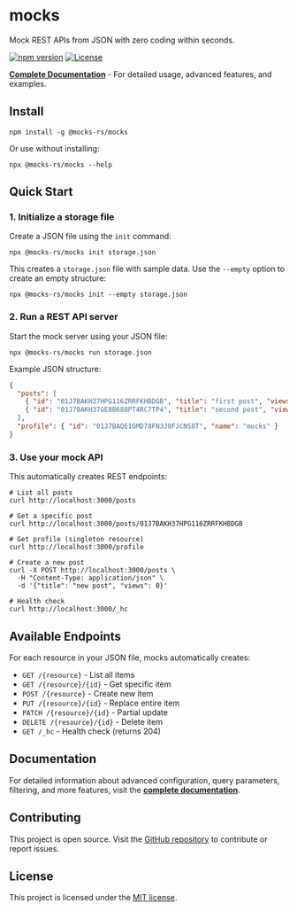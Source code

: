 # mocks

Mock REST APIs from JSON with zero coding within seconds.

[![npm version](https://img.shields.io/npm/v/@mocks-rs/mocks.svg)](https://www.npmjs.com/package/@mocks-rs/mocks)
[![License](https://img.shields.io/github/license/mocks-rs/mocks)](https://github.com/mocks-rs/mocks/blob/main/LICENSE)

**[Complete Documentation](https://mocks-rs.github.io/mocks)** - For detailed usage, advanced features, and examples.

## Install

```shell
npm install -g @mocks-rs/mocks
```

Or use without installing:

```shell
npx @mocks-rs/mocks --help
```

## Quick Start

### 1. Initialize a storage file

Create a JSON file using the `init` command:

```shell
npx @mocks-rs/mocks init storage.json
```

This creates a `storage.json` file with sample data. Use the `--empty` option to create an empty structure:

```shell
npx @mocks-rs/mocks init --empty storage.json
```

### 2. Run a REST API server

Start the mock server using your JSON file:

```shell
npx @mocks-rs/mocks run storage.json
```

Example JSON structure:

```json
{
  "posts": [
    { "id": "01J7BAKH37HPG116ZRRFKHBDGB", "title": "first post", "views": 100 },
    { "id": "01J7BAKH37GE8B688PT4RC7TP4", "title": "second post", "views": 10 }
  ],
  "profile": { "id": "01J7BAQE1GMD78FN3J0FJCNS8T", "name": "mocks" }
}
```

### 3. Use your mock API

This automatically creates REST endpoints:

```shell
# List all posts
curl http://localhost:3000/posts

# Get a specific post
curl http://localhost:3000/posts/01J7BAKH37HPG116ZRRFKHBDGB

# Get profile (singleton resource)
curl http://localhost:3000/profile

# Create a new post
curl -X POST http://localhost:3000/posts \
  -H "Content-Type: application/json" \
  -d '{"title": "new post", "views": 0}'

# Health check
curl http://localhost:3000/_hc
```

## Available Endpoints

For each resource in your JSON file, mocks automatically creates:

- `GET /{resource}` - List all items
- `GET /{resource}/{id}` - Get specific item  
- `POST /{resource}` - Create new item
- `PUT /{resource}/{id}` - Replace entire item
- `PATCH /{resource}/{id}` - Partial update
- `DELETE /{resource}/{id}` - Delete item
- `GET /_hc` - Health check (returns 204)

## Documentation

For detailed information about advanced configuration, query parameters, filtering, and more features, visit the **[complete documentation](https://mocks-rs.github.io/mocks)**.

## Contributing

This project is open source. Visit the [GitHub repository](https://github.com/mocks-rs/mocks) to contribute or report issues.

## License

This project is licensed under the [MIT license](https://github.com/mocks-rs/mocks/blob/main/LICENSE).